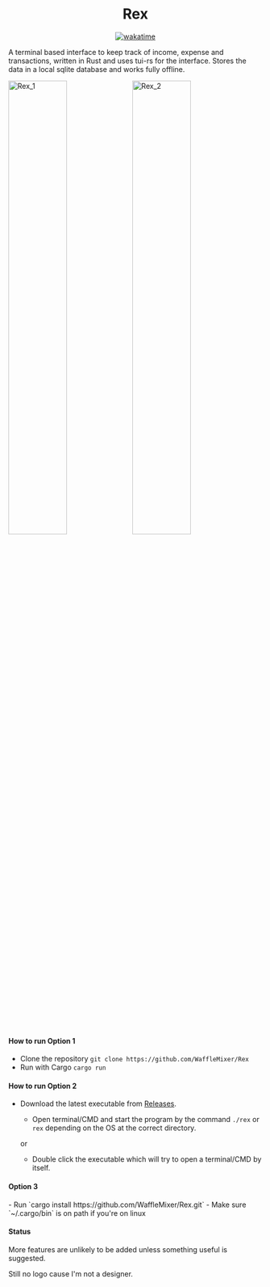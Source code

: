 <div align="center"><h1>Rex</h1></div>
<p align=center><a href="https://wakatime.com/badge/github/WaffleMixer/Rex"><img src="https://wakatime.com/badge/github/WaffleMixer/Rex.svg" alt="wakatime"></a></p>

A terminal based interface to keep track of income, expense and transactions, written in Rust and uses tui-rs for the interface. Stores the data in a local sqlite database and works fully offline.

<img src="https://dl.dropboxusercontent.com/s/ecnixug3vus2bj7/Rex_1.png" alt="Rex_1" width="48%" > <img src="https://dl.dropboxusercontent.com/s/uzi0ft4aw5u68gf/Rex_2.png" alt="Rex_2" width="48%" >



<h4>How to run Option 1</h4>

- Clone the repository
`
git clone https://github.com/WaffleMixer/Rex
`
- Run with Cargo
`
cargo run
`

<h4>How to run Option 2</h4>

- Download the latest executable from [Releases](https://github.com/WaffleMixer/Rex/releases).
  - Open terminal/CMD and start the program by the command `./rex` or `rex` depending on the OS at the correct directory.
  
  or
  
  - Double click the executable which will try to open a terminal/CMD by itself. 

<h4>Option 3</h4>
- Run `cargo install https://github.com/WaffleMixer/Rex.git`
- Make sure `~/.cargo/bin` is on path if you're on linux

<h4>Status</h4>

More features are unlikely to be added unless something useful is suggested. 

Still no logo cause I'm not a designer. 
